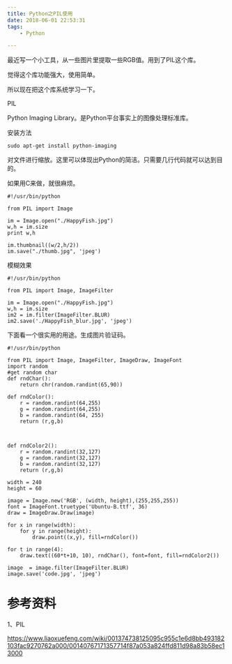 ```yaml
---
title: Python之PIL使用
date: 2018-06-01 22:53:31
tags:
	- Python

---
```




最近写一个小工具，从一些图片里提取一些RGB值。用到了PIL这个库。

觉得这个库功能强大，使用简单。

所以现在把这个库系统学习一下。



PIL

Python Imaging Library。是Python平台事实上的图像处理标准库。



安装方法

```
sudo apt-get install python-imaging
```



对文件进行缩放。这里可以体现出Python的简洁。只需要几行代码就可以达到目的。

如果用C来做，就很麻烦。

```
#!/usr/bin/python 

from PIL import Image

im = Image.open("./HappyFish.jpg")
w,h = im.size
print w,h

im.thumbnail((w/2,h/2))
im.save("./thumb.jpg", 'jpeg')
```

模糊效果

```
#!/usr/bin/python 

from PIL import Image, ImageFilter

im = Image.open("./HappyFish.jpg")
w,h = im.size
im2 = im.filter(ImageFilter.BLUR)
im2.save('./HappyFish_blur.jpg', 'jpeg')
```



下面看一个很实用的用途。生成图片验证码。

```
#!/usr/bin/python 

from PIL import Image, ImageFilter, ImageDraw, ImageFont
import random
#get random char
def rndChar():
	return chr(random.randint(65,90))
	
def rndColor():
	r = random.randint(64,255)
	g = random.randint(64,255)
	b = random.randint(64, 255)
	return (r,g,b)
	


def rndColor2():
	r = random.randint(32,127)
	g = random.randint(32,127)
	b = random.randint(32,127)
	return (r,g,b)
	
width = 240
height = 60

image = Image.new('RGB', (width, height),(255,255,255))
font = ImageFont.truetype('Ubuntu-B.ttf', 36)
draw = ImageDraw.Draw(image)

for x in range(width):
	for y in range(height):
		draw.point((x,y), fill=rndColor())
		
for t in range(4):
	draw.text((60*t+10, 10), rndChar(), font=font, fill=rndColor2())
	
image  = image.filter(ImageFilter.BLUR)
image.save('code.jpg', 'jpeg')
```





# 参考资料

1、PIL

https://www.liaoxuefeng.com/wiki/001374738125095c955c1e6d8bb493182103fac9270762a000/00140767171357714f87a053a824ffd811d98a83b58ec13000